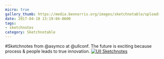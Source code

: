 ```yaml
---
micro: true
gallery_thumb: https://media.bennorris.org/images/sketchnotable/uploads/2018/31ee9b5432.jpg
date: 2017-04-10 13:19:04-0600
tags:
- sketchnotes
category: Sketchnotable
---
```


#Sketchnotes from @asymco at @ullconf. The future is exciting because process & people leads to true innovation. [![Ull Sketchnotes](https://media.bennorris.org/images/sketchnotable/uploads/2018/31ee9b5432.jpg)](https://media.bennorris.org/images/sketchnotable/uploads/2018/31ee9b5432.jpg)